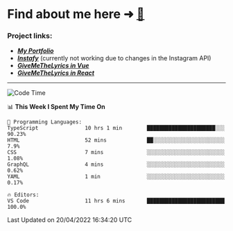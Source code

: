 # Find about me here ➜ [🧑](https://pauabella.dev)

### Project links:
- ***[My Portfolio](https://pauabella.dev)***
- ***[Instafy](https://instafy.me)*** (currently not working due to changes in the Instagram API)
- ***[GiveMeTheLyrics in Vue](https://lyrics.pauabella.dev)***
- ***[GiveMeTheLyrics in React](https://pauabella.dev/GiveMeTheLyrics)***

---
<!--START_SECTION:waka-->
![Code Time](http://img.shields.io/badge/Code%20Time-961%20hrs%2022%20mins-blue)

📊 **This Week I Spent My Time On** 

```text
💬 Programming Languages: 
TypeScript               10 hrs 1 min        ██████████████████████░░░   90.23% 
HTML                     52 mins             ██░░░░░░░░░░░░░░░░░░░░░░░   7.9% 
CSS                      7 mins              ░░░░░░░░░░░░░░░░░░░░░░░░░   1.08% 
GraphQL                  4 mins              ░░░░░░░░░░░░░░░░░░░░░░░░░   0.62% 
YAML                     1 min               ░░░░░░░░░░░░░░░░░░░░░░░░░   0.17%

🔥 Editors: 
VS Code                  11 hrs 6 mins       █████████████████████████   100.0%

```


 Last Updated on 20/04/2022 16:34:20 UTC
<!--END_SECTION:waka-->
